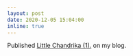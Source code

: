 ```yaml
---
layout: post
date: 2020-12-05 15:04:00
inline: true
---
```


Published <a href="https://blog.hashin.me/2020/12/05/little-chandrika-part-one/" target="_blank">Little Chandrika (1).</a> on my blog.
